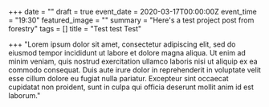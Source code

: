 +++
date = ""
draft = true
event_date = 2020-03-17T00:00:00Z
event_time = "19:30"
featured_image = ""
summary = "Here's a test project post from forestry"
tags = []
title = "Test test Test"

+++
"Lorem ipsum dolor sit amet, consectetur adipiscing elit, sed do eiusmod tempor incididunt ut labore et dolore magna aliqua. Ut enim ad minim veniam, quis nostrud exercitation ullamco laboris nisi ut aliquip ex ea commodo consequat. Duis aute irure dolor in reprehenderit in voluptate velit esse cillum dolore eu fugiat nulla pariatur. Excepteur sint occaecat cupidatat non proident, sunt in culpa qui officia deserunt mollit anim id est laborum."